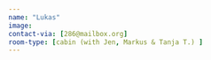 ```yaml
---
name: "Lukas"
image: 
contact-via: [286@mailbox.org]
room-type: [cabin (with Jen, Markus & Tanja T.) ]
---
```


